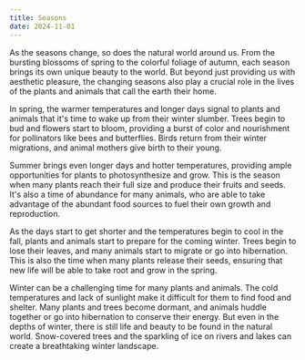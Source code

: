 ```yaml
---
title: Seasons
date: 2024-11-01
---
```

As the seasons change, so does the natural world around us. From the bursting blossoms of spring to the colorful foliage of autumn, each season brings its own unique beauty to the world. But beyond just providing us with aesthetic pleasure, the changing seasons also play a crucial role in the lives of the plants and animals that call the earth their home.

In spring, the warmer temperatures and longer days signal to plants and animals that it's time to wake up from their winter slumber. Trees begin to bud and flowers start to bloom, providing a burst of color and nourishment for pollinators like bees and butterflies. Birds return from their winter migrations, and animal mothers give birth to their young.

Summer brings even longer days and hotter temperatures, providing ample opportunities for plants to photosynthesize and grow. This is the season when many plants reach their full size and produce their fruits and seeds. It's also a time of abundance for many animals, who are able to take advantage of the abundant food sources to fuel their own growth and reproduction.

As the days start to get shorter and the temperatures begin to cool in the fall, plants and animals start to prepare for the coming winter. Trees begin to lose their leaves, and many animals start to migrate or go into hibernation. This is also the time when many plants release their seeds, ensuring that new life will be able to take root and grow in the spring.

Winter can be a challenging time for many plants and animals. The cold temperatures and lack of sunlight make it difficult for them to find food and shelter. Many plants and trees become dormant, and animals huddle together or go into hibernation to conserve their energy. But even in the depths of winter, there is still life and beauty to be found in the natural world. Snow-covered trees and the sparkling of ice on rivers and lakes can create a breathtaking winter landscape.
